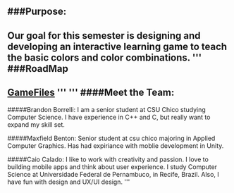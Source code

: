 ###**Purpose:**
---------------------
Our goal for this semester is designing and developing an interactive learning game to teach the basic colors and color combinations.
'''
###**RoadMap**
--------------------
[GameFiles](https://github.com/CSUChicoSoftwareEngineering/team-uncertain/tree/ColorCubeStable)
'''
'''
####**Meet the Team:** 
------------------
#####Brandon Borrelli:
I am a senior student at CSU Chico studying Computer Science. I have experience in C++ and C, but really want to expand my skill set. 

#####Maxfield Benton:
Senior student at csu chico majoring in Applied Computer Graphics. Has had expiriance with moblie development in Unity.

#####Caio Calado:
I like to work with creativity and passion. I love to building mobile apps and think about user experience. I study Computer Science at Universidade Federal de Pernambuco, in Recife, Brazil. Also, I have fun with design and UX/UI design.
'''
